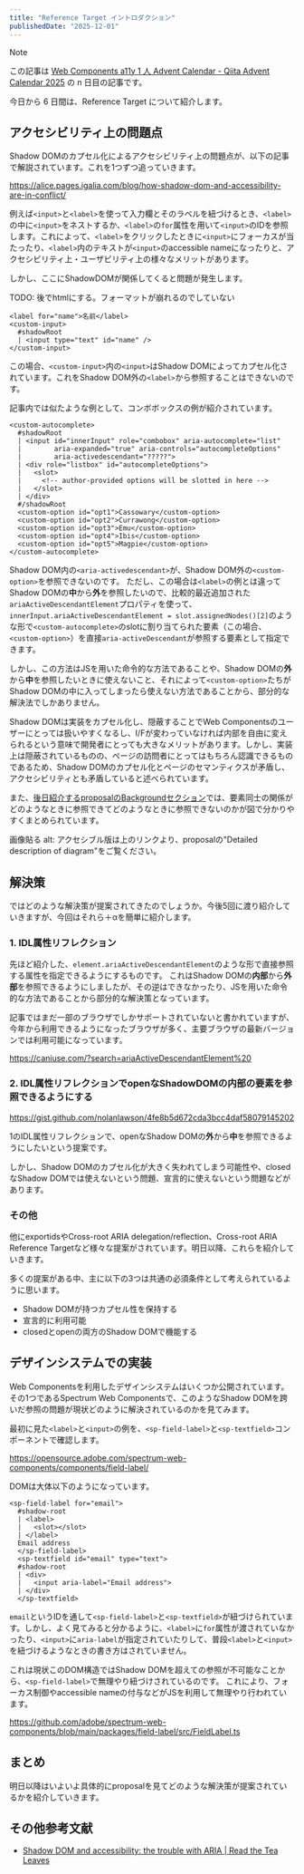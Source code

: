 ```yaml
---
title: "Reference Target イントロダクション"
publishedDate: "2025-12-01"
---
```


> [!note]
> この記事は [Web Components a11y 1 人 Advent Calendar - Qiita Advent Calendar 2025](https://qiita.com/advent-calendar/2025/web-components-a11y) の n 日目の記事です。

今日から 6 日間は、Reference Target について紹介します。

## アクセシビリティ上の問題点

Shadow DOMのカプセル化によるアクセシビリティ上の問題点が、以下の記事で解説されています。これを1つずつ追っていきます。

https://alice.pages.igalia.com/blog/how-shadow-dom-and-accessibility-are-in-conflict/

例えば`<input>`と`<label>`を使って入力欄とそのラベルを紐づけるとき、`<label>`の中に`<input>`をネストするか、`<label>`の`for`属性を用いて`<input>`のIDを参照します。これによって、`<label>`をクリックしたときに`<input>`にフォーカスが当たったり、`<label>`内のテキストが`<input>`のaccessible nameになったりと、アクセシビリティ上・ユーザビリティ上の様々なメリットがあります。

しかし、ここにShadowDOMが関係してくると問題が発生します。

TODO: 後でhtmlにする。フォーマットが崩れるのでしていない

```
<label for="name">名前</label>
<custom-input>
  #shadowRoot
  | <input type="text" id="name" />
</custom-input>
```

この場合、`<custom-input>`内の`<input>`はShadow DOMによってカプセル化されています。これをShadow DOM外の`<label>`から参照することはできないのです。

記事内では似たような例として、コンボボックスの例が紹介されています。

```
<custom-autocomplete>
  #shadowRoot
  | <input id="innerInput" role="combobox" aria-autocomplete="list"
  |        aria-expanded="true" aria-controls="autocompleteOptions"
  |        aria-activedescendant="?????">
  | <div role="listbox" id="autocompleteOptions">
  |   <slot>
  |     <!-- author-provided options will be slotted in here -->
  |   </slot>
  | </div>
  #/shadowRoot
  <custom-option id="opt1">Cassowary</custom-option>
  <custom-option id="opt2">Currawong</custom-option>
  <custom-option id="opt3">Emu</custom-option>
  <custom-option id="opt4">Ibis</custom-option>
  <custom-option id="opt5">Magpie</custom-option>
</custom-autocomplete>
```

Shadow DOM内の`<aria-activedescendant>`が、Shadow DOM外の`<custom-option>`を参照できないのです。
ただし、この場合は`<label>`の例とは違ってShadow DOMの**中**から**外**を参照したいので、比較的最近追加された`ariaActiveDescendantElement`プロパティを使って、`innerInput.ariaActiveDescendantElement = slot.assignedNodes()[2]`のような形で`<custom-autocomplete>`のslotに割り当てられた要素（この場合、`<custom-option>`）を直接`aria-activeDescendant`が参照する要素として指定できます。

しかし、この方法はJSを用いた命令的な方法であることや、Shadow DOMの**外**から**中**を参照したいときに使えないこと、それによって`<custom-option>`たちがShadow DOMの中に入ってしまったら使えない方法であることから、部分的な解決法でしかありません。

Shadow DOMは実装をカプセル化し、隠蔽することでWeb Componentsのユーザーにとっては扱いやすくなるし、I/Fが変わっていなければ内部を自由に変えられるという意味で開発者にとっても大きなメリットがあります。しかし、実装上は隠蔽されているものの、ページの訪問者にとってはもちろん認識できるものであるため、Shadow DOMのカプセル化とページのセマンティクスが矛盾し、アクセシビリティとも矛盾していると述べられています。

また、[後日紹介するproposalのBackgroundセクション](https://github.com/WICG/webcomponents/blob/gh-pages/proposals/reference-target-explainer.md#background)では、要素同士の関係がどのようなときに参照できてどのようなときに参照できないのかが図で分かりやすくまとめられています。

画像貼る
alt: アクセシブル版は上のリンクより、proposalの"Detailed description of diagram"をご覧ください。

## 解決策

ではどのような解決策が提案されてきたのでしょうか。今後5回に渡り紹介していきますが、今回はそれら＋αを簡単に紹介します。

### 1. IDL属性リフレクション

先ほど紹介した、`element.ariaActiveDescendantElement`のような形で直接参照する属性を指定できるようにするものです。
これはShadow DOMの**内部**から**外部**を参照できるようにしましたが、その逆はできなかったり、JSを用いた命令的な方法であることから部分的な解決策となっています。

記事ではまだ一部のブラウザでしかサポートされていないと書かれていますが、今年から利用できるようになったブラウザが多く、主要ブラウザの最新バージョンでは利用可能になっています。

https://caniuse.com/?search=ariaActiveDescendantElement%20

### 2. IDL属性リフレクションでopenなShadowDOMの内部の要素を参照できるようにする

https://gist.github.com/nolanlawson/4fe8b5d672cda3bcc4daf58079145202

1のIDL属性リフレクションで、openなShadow DOMの**外**から**中**を参照できるようにしたいという提案です。

しかし、Shadow DOMのカプセル化が大きく失われてしまう可能性や、closedなShadow DOMでは使えないという問題、宣言的に使えないという問題などがあります。

### その他

他にexportidsやCross-root ARIA delegation/reflection、Cross-root ARIA Reference Targetなど様々な提案がされています。明日以降、これらを紹介していきます。

多くの提案がある中、主に以下の3つは共通の必須条件として考えられているように思います。

- Shadow DOMが持つカプセル性を保持する
- 宣言的に利用可能
- closedとopenの両方のShadow DOMで機能する

## デザインシステムでの実装

Web Componentsを利用したデザインシステムはいくつか公開されています。その1つであるSpectrum Web Componentsで、このようなShadow DOMを跨いだ参照の問題が現状どのように解決されているのかを見てみます。

最初に見た`<label>`と`<input>`の例を、`<sp-field-label>`と`<sp-textfield>`コンポーネントで確認します。

https://opensource.adobe.com/spectrum-web-components/components/field-label/

DOMは大体以下のようになっています。

```
<sp-field-label for="email">
  #shadow-root
  | <label>
  |   <slot></slot>
  | </label>
  Email address
  </sp-field-label>
  <sp-textfield id="email" type="text">
  #shadow-root
  | <div>
  |   <input aria-label="Email address">
  | </div>
  </sp-textfield>
```

`email`というIDを通して`<sp-field-label>`と`<sp-textfield>`が紐づけられています。しかし、よく見てみると分かるように、`<label>`に`for`属性が渡されていなかったり、`<input>`に`aria-label`が指定されていたりして、普段`<label>`と`<input>`を紐づけるようなときの書き方はされていません。

これは現状このDOM構造ではShadow DOMを超えての参照が不可能なことから、`<sp-field-label>`で無理やり紐づけされているのです。
これにより、フォーカス制御やaccessible nameの付与などがJSを利用して無理やり行われています。

https://github.com/adobe/spectrum-web-components/blob/main/packages/field-label/src/FieldLabel.ts

## まとめ

明日以降はいよいよ具体的にproposalを見てどのような解決策が提案されているかを紹介していきます。

## その他参考文献

- [Shadow DOM and accessibility: the trouble with ARIA | Read the Tea Leaves](https://nolanlawson.com/2022/11/28/shadow-dom-and-accessibility-the-trouble-with-aria/)
